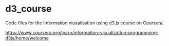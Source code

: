 # d3_course

Code files for the Information viusalisation using d3.js course on Coursera.

https://www.coursera.org/learn/information-visualization-programming-d3js/home/welcome

